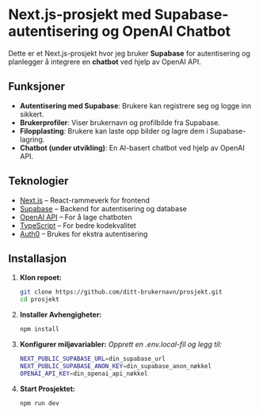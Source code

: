 # Next.js-prosjekt med Supabase-autentisering og OpenAI Chatbot

Dette er et Next.js-prosjekt hvor jeg bruker **Supabase** for autentisering og planlegger å integrere en **chatbot** ved hjelp av OpenAI API.

## Funksjoner

- **Autentisering med Supabase**: Brukere kan registrere seg og logge inn sikkert.
- **Brukerprofiler**: Viser brukernavn og profilbilde fra Supabase.
- **Filopplasting**: Brukere kan laste opp bilder og lagre dem i Supabase-lagring.
- **Chatbot (under utvikling)**: En AI-basert chatbot ved hjelp av OpenAI API.

## Teknologier

- [Next.js](https://nextjs.org/) – React-rammeverk for frontend
- [Supabase](https://supabase.com/) – Backend for autentisering og database
- [OpenAI API](https://openai.com/) – For å lage chatboten
- [TypeScript](https://www.typescriptlang.org/) – For bedre kodekvalitet
- [Auth0](https://auth0.com/) – Brukes for ekstra autentisering

## Installasjon

1. **Klon repoet:**
   ```sh
   git clone https://github.com/ditt-brukernavn/prosjekt.git
   cd prosjekt
2. **Installer Avhengigheter:**
    ```sh
    npm install
3. **Konfigurer miljøvariabler:**
    *Opprett en .env.local-fil og legg til:*
    ```sh
    NEXT_PUBLIC_SUPABASE_URL=din_supabase_url
    NEXT_PUBLIC_SUPABASE_ANON_KEY=din_supabase_anon_nøkkel
    OPENAI_API_KEY=din_openai_api_nøkkel
4. **Start Prosjektet:**
    ```sh
    npm run dev